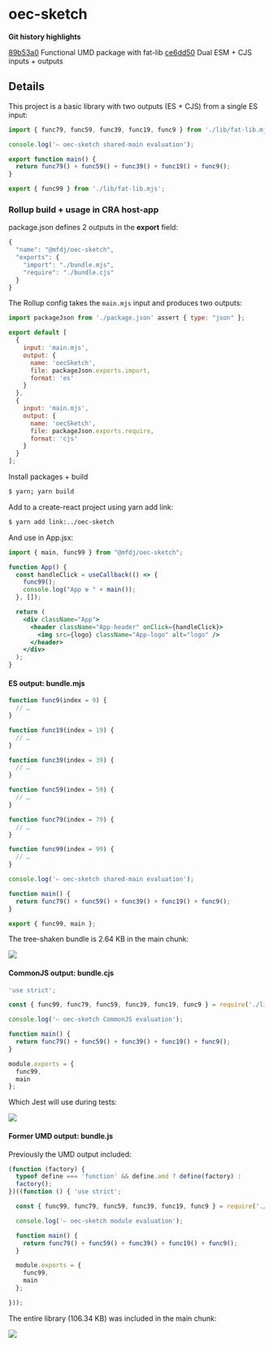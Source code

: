 # oec-sketch

**Git history highlights**

[89b53a0](https://github.com/mfdj/oec-sketch/tree/89b53a0915cff7c9a2bf96a427fe71fa59b8783a) Functional UMD package with fat-lib
[ce6dd50](https://github.com/mfdj/oec-sketch/tree/ce6dd50d16deb9928d00b57446004b70c3798aae) Dual ESM + CJS inputs + outputs

## Details

This project is a basic library with two outputs (ES + CJS) from a single ES input:

```js
import { func79, func59, func39, func19, func9 } from './lib/fat-lib.mjs';

console.log('➳ oec-sketch shared-main evaluation');

export function main() {
  return func79() + func59() + func39() + func19() + func9();
}

export { func99 } from './lib/fat-lib.mjs';
```

### Rollup build + usage in CRA host-app

package.json defines 2 outputs in the **export** field:

```js
{
  "name": "@mfdj/oec-sketch",
  "exports": {
    "import": "./bundle.mjs",
    "require": "./bundle.cjs"
  }
}
```

The Rollup config takes the `main.mjs` input and produces two outputs:

```js
import packageJson from './package.json' assert { type: "json" };

export default [
  {
    input: 'main.mjs',
    output: {
      name: 'oecSketch',
      file: packageJson.exports.import,
      format: 'es'
    }
  },
  {
    input: 'main.mjs',
    output: {
      name: 'oecSketch',
      file: packageJson.exports.require,
      format: 'cjs'
    }
  }
];
```

Install packages + build

```sh
$ yarn; yarn build 
```

Add to a create-react project using yarn add link:

```sh
$ yarn add link:../oec-sketch
```

And use in App.jsx:

```jsx
import { main, func99 } from "@mfdj/oec-sketch";

function App() {
  const handleClick = useCallback(() => {
    func99();
    console.log("App ☢️ " + main());
  }, []);

  return (
    <div className="App">
      <header className="App-header" onClick={handleClick}>
        <img src={logo} className="App-logo" alt="logo" />
      </header>
    </div>
  );
}
```

#### ES output: bundle.mjs

```js
function func9(index = 9) {
  // …
}

function func19(index = 19) {
  // …
}

function func39(index = 39) {
  // …
}

function func59(index = 59) {
  // …
}

function func79(index = 79) {
  // …
}

function func99(index = 99) {
  // …
}

console.log('➳ oec-sketch shared-main evaluation');

function main() {
  return func79() + func59() + func39() + func19() + func9();
}

export { func99, main };
```

The tree-shaken bundle is 2.64 KB in the main chunk:

<img src="docs/analyze-mjs-build.png" />

#### CommonJS output: bundle.cjs

```js
'use strict';

const { func99, func79, func59, func39, func19, func9 } = require('./lib/fat-lib.cjs');

console.log('➳ oec-sketch CommonJS evaluation');

function main() {
  return func79() + func59() + func39() + func19() + func9();
}

module.exports = {
  func99,
  main
};
```

Which Jest will use during tests:

<img src="docs/jest-using-cjs-export.png" />

#### Former UMD output: bundle.js

Previously the UMD output included:

```js
(function (factory) {
  typeof define === 'function' && define.amd ? define(factory) :
  factory();
})((function () { 'use strict';

  const { func99, func79, func59, func39, func19, func9 } = require('./lib/fat-lib.js');

  console.log('➳ oec-sketch module evaluation');

  function main() {
    return func79() + func59() + func39() + func19() + func9();
  }

  module.exports = {
    func99,
    main
  };

}));
```

The entire library (106.34 KB) was included in the main chunk:

<img src="docs/analyze-umd-build.png" />

